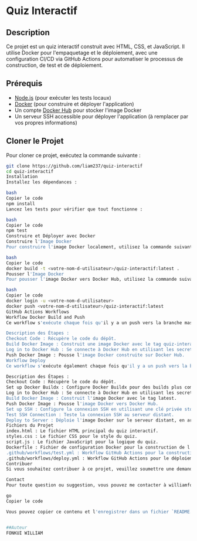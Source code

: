 # Quiz Interactif

## Description

Ce projet est un quiz interactif construit avec HTML, CSS, et JavaScript. Il utilise Docker pour l'empaquetage et le déploiement, avec une configuration CI/CD via GitHub Actions pour automatiser le processus de construction, de test et de déploiement.

## Prérequis

- [Node.js](https://nodejs.org) (pour exécuter les tests locaux)
- [Docker](https://www.docker.com) (pour construire et déployer l'application)
- Un compte [Docker Hub](https://hub.docker.com) pour stocker l'image Docker
- Un serveur SSH accessible pour déployer l'application (à remplacer par vos propres informations)

## Cloner le Projet

Pour cloner ce projet, exécutez la commande suivante :

```bash
git clone https://github.com/liam237/quiz-interactif
cd quiz-interactif
Installation
Installez les dépendances :

bash
Copier le code
npm install
Lancez les tests pour vérifier que tout fonctionne :

bash
Copier le code
npm test
Construire et Déployer avec Docker
Construire l'Image Docker
Pour construire l'image Docker localement, utilisez la commande suivante :

bash
Copier le code
docker build -t <votre-nom-d-utilisateur>/quiz-interactif:latest .
Pousser l'Image Docker
Pour pousser l'image Docker vers Docker Hub, utilisez la commande suivante après vous être connecté :

bash
Copier le code
docker login -u <votre-nom-d-utilisateur>
docker push <votre-nom-d-utilisateur>/quiz-interactif:latest
GitHub Actions Workflows
Workflow Docker Build and Push
Ce workflow s'exécute chaque fois qu'il y a un push vers la branche master. Il est responsable de la construction et du push de l'image Docker vers Docker Hub.

Description des Étapes :
Checkout Code : Récupère le code du dépôt.
Build Docker Image : Construit une image Docker avec le tag quiz-interactif.
Log in to Docker Hub : Se connecte à Docker Hub en utilisant les secrets pour le nom d'utilisateur et le mot de passe.
Push Docker Image : Pousse l'image Docker construite sur Docker Hub.
Workflow Deploy
Ce workflow s'exécute également chaque fois qu'il y a un push vers la branche master. Il est responsable du déploiement de l'application sur un serveur distant.

Description des Étapes :
Checkout Code : Récupère le code du dépôt.
Set up Docker Buildx : Configure Docker Buildx pour des builds plus complexes.
Log in to Docker Hub : Se connecte à Docker Hub en utilisant les secrets pour le nom d'utilisateur et le mot de passe.
Build Docker Image : Construit l'image Docker avec le tag latest.
Push Docker Image : Pousse l'image Docker vers Docker Hub.
Set up SSH : Configure la connexion SSH en utilisant une clé privée stockée dans les secrets.
Test SSH Connection : Teste la connexion SSH au serveur distant.
Deploy to Server : Déploie l'image Docker sur le serveur distant, en arrêtant et supprimant les anciens conteneurs si nécessaire, puis en lançant le nouveau conteneur.
Fichiers du Projet
index.html : Le fichier HTML principal du quiz interactif.
styles.css : Le fichier CSS pour le style du quiz.
script.js : Le fichier JavaScript pour la logique du quiz.
Dockerfile : Fichier de configuration Docker pour la construction de l'image.
.github/workflows/test.yml : Workflow GitHub Actions pour la construction et le push de l'image Docker.
.github/workflows/deploy.yml : Workflow GitHub Actions pour le déploiement sur un serveur distant.
Contribuer
Si vous souhaitez contribuer à ce projet, veuillez soumettre une demande de tirage (pull request) avec vos modifications et améliorations.

Contact
Pour toute question ou suggestion, vous pouvez me contacter à williamfonkui@gmail.com.

go
Copier le code

Vous pouvez copier ce contenu et l'enregistrer dans un fichier `README.md` sur votre système. Si vous avez besoin de l'ajouter directement à votre dépôt GitHub, vous pouvez créer un nouveau fichier nommé `README.md` et y coller le contenu ci-dessus.


##Auteur
FONKUI WILLIAM

